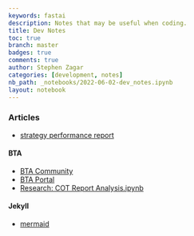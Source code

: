 ```yaml
---
keywords: fastai
description: Notes that may be useful when coding.
title: Dev Notes
toc: true
branch: master
badges: true
comments: true
author: Stephen Zagar
categories: [development, notes]
nb_path: _notebooks/2022-06-02-dev_notes.ipynb
layout: notebook
---
```


<!--
#################################################
### THIS FILE WAS AUTOGENERATED! DO NOT EDIT! ###
#################################################
# file to edit: _notebooks/2022-06-02-dev_notes.ipynb
-->

<div class="container" id="notebook-container">
        
<div class="cell border-box-sizing text_cell rendered"><div class="inner_cell">
<div class="text_cell_render border-box-sizing rendered_html">
<h3 id="Articles">Articles<a class="anchor-link" href="#Articles"> </a></h3><ul>
<li><a href="https://www.tradingview.com/support/solutions/43000561856-how-are-strategy-tester-report-values-calculated-and-what-do-they-mean/">strategy performance report</a></li>
</ul>

</div>
</div>
</div>
<div class="cell border-box-sizing text_cell rendered"><div class="inner_cell">
<div class="text_cell_render border-box-sizing rendered_html">
<h4 id="BTA">BTA<a class="anchor-link" href="#BTA"> </a></h4><ul>
<li><a href="https://community.bettertraderacademy.com/home">BTA Community</a></li>
<li><a href="https://training.bettertraderacademy.com/login">BTA Portal</a></li>
<li><a href="https://colab.research.google.com/drive/1m8CXRGBtfNx0oxYAlO66vr1HG650_rKQ?usp=sharing">Research: COT Report Analysis.ipynb</a></li>
</ul>

</div>
</div>
</div>
<div class="cell border-box-sizing text_cell rendered"><div class="inner_cell">
<div class="text_cell_render border-box-sizing rendered_html">
<h4 id="Jekyll">Jekyll<a class="anchor-link" href="#Jekyll"> </a></h4><ul>
<li><a href="https://mermaid-js.github.io/mermaid/#/">mermaid</a></li>
</ul>

</div>
</div>
</div>
</div>
 

